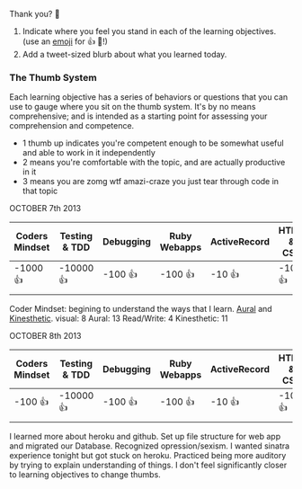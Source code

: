 Thank you?
:hankey:


1. Indicate where you feel you stand in each of the learning objectives.
   (use an [emoji](http://www.emoji-cheat-sheet.com/) for :+1: :gem:!)
2. Add a tweet-sized blurb about what you learned today.

### The Thumb System

Each learning objective has a series of behaviors or questions that you can use
to gauge where you sit on the thumb system. It's by no means comprehensive; and
is intended as a starting point for assessing your comprehension and competence.

* 1 thumb up indicates you're competent enough to be somewhat useful and able to
  work in it independently
* 2 means you're comfortable with the topic, and are actually productive in it
* 3 means you are zomg wtf amazi-craze you just tear through code in that topic

OCTOBER 7th 2013

| Coders Mindset | Testing & TDD | Debugging | Ruby Webapps | ActiveRecord | HTML & CSS |
| -------------- | ------------- | --------- | ------------ | ------------ | ---------- |
|   -1000 :+1:   |  -10000 :+1:  | -100 :+1: |   -100 :+1:  |   -10 :+1:   |  -10 :+1:  |
|				 |				 |			 |				|			   |	  	 	|

Coder Mindset: begining to understand the ways that I learn. [Aural](http://www.vark-learn.com/english/page.asp?p=aural) and [Kinesthetic](http://www.vark-learn.com/english/page.asp?p=kinesthetic#). visual: 8 Aural: 13 Read/Write: 4 Kinesthetic: 11


OCTOBER 8th 2013

| Coders Mindset | Testing & TDD | Debugging | Ruby Webapps | ActiveRecord | HTML & CSS |
| -------------- | ------------- | --------- | ------------ | ------------ | ---------- |
|   -100 :+1:    |  -10000 :+1:  | -100 :+1: |   -100 :+1:  |   -10 :+1:   |  -10 :+1:  |
|				 |				 |			 |				|			   |	  	 	|

I learned more about heroku and github. Set up file structure for web app and migrated our Database.
Recognized opression/sexism. I wanted sinatra experience tonight but got stuck on heroku.
Practiced being more auditory by trying to explain understanding of things.
I don't feel significantly closer to learning objectives to change thumbs.

